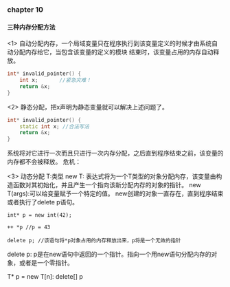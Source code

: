 ### chapter 10

#### 三种内存分配方法

<1>
自动分配内存，一个局域变量只在程序执行到该变量定义的时候才由系统自动分配内存给它，当包含该变量的定义的模块
结束时，该变量占用的内存自动释放。
```c++
int* invalid_pointer() {
    int x;       //紧急灾难！
    return &x;
}
```

<2>
静态分配，把x声明为静态变量就可以解决上述问题了。
```c++
int* invalid_pointer() {
    static int x; //合法写法
    return &x;
}
```

系统将对它进行一次而且只进行一次内存分配，之后直到程序结束之前，该变量的内存都不会被释放。
危机：

<3>
动态分配
T:类型
new T: 表达式将为一个T类型的对象分配内存，该变量由构造函数对其初始化，并且产生一个指向该新分配内存的对象的指针。
new T(args):可以给变量赋予一个特定的值。
new创建的对象一直存在，直到程序结束或者执行了delete p语句。

```
int* p = new int(42);

++ *p //p = 43

delete p; //该语句将*p对象占用的内存释放出来，p将是一个无效的指针
```

delete p: p是在new语句中返回的一个指针。指向一个用new语句分配内存的对象，或者是一个零指针。

T* p = new T[n]:
delete[] p
